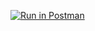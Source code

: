 [![Run in Postman](https://run.pstmn.io/button.svg)](https://app.getpostman.com/run-collection/05113cb3992700e6cb0a?action=collection%2Fimport)